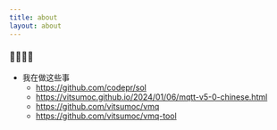```yaml
---
title: about
layout: about
---
```


### 👋👋👋👋

- 我在做这些事
  - https://github.com/codepr/sol
  - https://vitsumoc.github.io/2024/01/06/mqtt-v5-0-chinese.html
  - https://github.com/vitsumoc/vmq
  - https://github.com/vitsumoc/vmq-tool